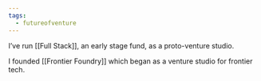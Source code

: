 ```yaml
---
tags:
  - futureofventure
---
```


I’ve run [[Full Stack]], an early stage fund, as a proto-venture studio. 

I founded [[Frontier Foundry]] which began as a venture studio for frontier tech. 